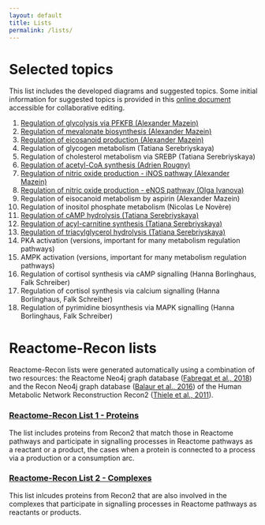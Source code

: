 ```yaml
---
layout: default
title: Lists
permalink: /lists/
---
```


# Selected topics

This list includes the developed diagrams and suggested topics. Some initial information for suggested topics is provided in this [online document](https://docs.google.com/document/d/1gk5YU7tp95t3LJwD252geeZupY-QJU6CikFAbsRQeRI/edit?usp=sharing) accessible for collaborative editing.

1. <a href="/glycolysis/">Regulation of glycolysis via PFKFB (Alexander Mazein)</a>
1. <a href="/mevalonate/">Regulation of mevalonate biosynthesis (Alexander Mazein)</a>
1. <a href="/eicosanoids/">Regulation of eicosanoid production (Alexander Mazein)</a>
1. Regulation of glycogen metabolism (Tatiana Serebriyskaya)
1. Regulation of cholesterol metabolism via SREBP (Tatiana Serebriyskaya)
1. <a href="/acly/">Regulation of acetyl-CoA synthesis (Adrien Rougny)</a>
1. <a href="/inos/">Regulation of nitric oxide production - iNOS pathway (Alexander Mazein)</a>
1. <a href="/enos/">Regulation of nitric oxide production - eNOS pathway (Olga Ivanova)</a>
1. Regulation of eisocanoid metabolism by aspirin (Alexander Mazein)
1. Regulation of inositol phosphate metabolism (Nicolas Le Novère)
1. <a href="/camp/">Regulation of cAMP hydrolysis (Tatiana Serebriyskaya)</a>
1. <a href="/carnitine/">Regulation of acyl-carnitine synthesis (Tatiana Serebriyskaya)</a>
1. <a href="/tag/">Regulation of triacylglycerol hydrolysis (Tatiana Serebriyskaya)</a>
1. PKA activation (versions, important for many metabolism regulation pathways)
1. AMPK activation (versions, important for many metabolism regulation pathways)
1. Regulation of cortisol synthesis via cAMP signalling (Hanna Borlinghaus, Falk Schreiber)
1. Regulation of cortisol synthesis via calcium signalling (Hanna Borlinghaus, Falk Schreiber)
1. Regulation of pyrimidine biosynthesis via MAPK signalling (Hanna Borlinghaus, Falk Schreiber)

# Reactome-Recon lists

Reactome-Recon lists were generated automatically using a combination of two resources: the Reactome Neo4j graph database ([Fabregat et al., 2018](https://doi.org/10.1371/journal.pcbi.1005968)) and the Recon Neo4j graph database ([Balaur et al., 2016](https://doi.org/10.1093/bioinformatics/btw731)) of the Human Metabolic Network Reconstruction Recon2 ([Thiele et al., 2011](https://doi.org/10.1038/nbt.2488)).

### <a href="/reactome-recon-proteins/">Reactome-Recon List 1 - Proteins</a>
  
The list includes proteins from Recon2 that match those in Reactome pathways and participate in signalling processes in Reactome pathways as a reactant or a product, the cases when a protein is connected to a process via a production or a consumption arc.

### <a href="/reactome-recon-complexes/">Reactome-Recon List 2 - Complexes</a>

This list inlcudes proteins from Recon2 that are also involved in the complexes that participate in signalling processes in Reactome pathways as reactants or products.
